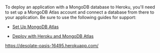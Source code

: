 To deploy an application with a MongoDB database to Heroku, you'll need to set up a MongoDB Atlas account and connect a database from there to your application. Be sure to use the following guides for support:

-   [Set Up MongoDB Atlas](../04-Important/MongoAtlas-Setup.md)

-   [Deploy with Heroku and MongoDB Atlas](../04-Important/MongoAtlas-Deploy.md)

https://desolate-oasis-16495.herokuapp.com/
